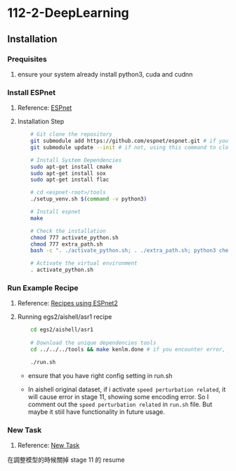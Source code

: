 # 112-2-DeepLearning

## Installation

### Prequisites

1. ensure your system already install python3, cuda and cudnn

### Install ESPnet

1. Reference: [ESPnet](https://espnet.github.io/espnet/installation.html#step-2-installation-espnet)

2. Installation Step

    ```bash
        # Git clone the repository
        git submodule add https://github.com/espnet/espnet.git # if you first time clone the repository
        git submodule update --init # if not, using this command to clone and update the submodule

        # Install System Dependencies
        sudo apt-get install cmake
        sudo apt-get install sox
        sudo apt-get install flac

        # cd <espnet-root>/tools
        ./setup_venv.sh $(command -v python3)

        # Install espnet
        make

        # Check the installation
        chmod 777 activate_python.sh
        chmod 777 extra_path.sh
        bash -c ". ./activate_python.sh; . ./extra_path.sh; python3 check_install.py"

        # Activate the virtual environment
        . activate_python.sh
    ```

### Run Example Recipe

1. Reference: [Recipes using ESPnet2](https://espnet.github.io/espnet/espnet2_tutorial.html)

2. Running egs2/aishell/asr1 recipe

    ```bash
        cd egs2/aishell/asr1
        
        # Download the unique dependencies tools
        cd ../../../tools && make kenlm.done # if you encounter error, you can try to run `make kenlm.done` again

        ./run.sh
    ```
    
    - ensure that you have right config setting in run.sh

    - In aishell original dataset, if i activate `speed perturbation related`, it will cause error in stage 11, showing some encoding error. So I comment out the `speed perturbation related` in `run.sh` file. But maybe it stiil have functionality in future usage.

### New Task

1. Reference: [New Task](https://espnet.github.io/espnet/notebook/espnet2_new_task_tutorial_CMU_11751_18781_Fall2022.html)

在調整模型的時候關掉 stage 11 的 resume 